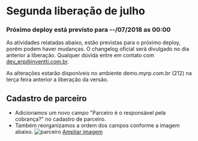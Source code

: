 # Segunda liberação de julho

### Próximo deploy está previsto para --/07/2018 as 00:00
As atividades relatadas abaixo, estão previstas para o próximo deploy, porém podem haver mudanças. O changelog oficial será divulgado no dia anterior a liberação. Qualquer dúvida entre em contato com dev_erp@inventti.com.br.

As alterações estarão disponíveis no ambiente demo.myrp.com.br (212) na terça feira anterior a liberação da versão.

## Cadastro de parceiro

* Adicionamos um novo campo "Parceiro é o responsável pela cobrança?" no cadastro de parceiro.
* Também reorganizamos a ordem dos campos conforme a imagem abaixo.
![parceiro](https://i.imgur.com/wQ7cC1M.png)
[Ampliar imagem](https://i.imgur.com/wQ7cC1M.png)
